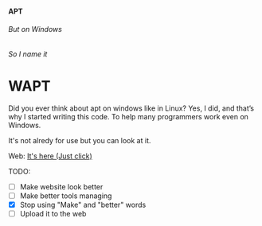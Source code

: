 #### APT
###### But on Windows
###### So I name it
# WAPT

Did you ever think about apt on windows like in Linux? Yes, I did, and that’s why I started writing this code. To help many programmers work even on Windows.

It's not alredy for use but you can look at it.

Web: [It's here (Just click)](https://wapt.pythonanywhere.com)

TODO:
- [ ] Make website look better
- [ ] Make better tools managing
- [x] Stop using "Make" and "better" words
- [ ] Upload it to the web